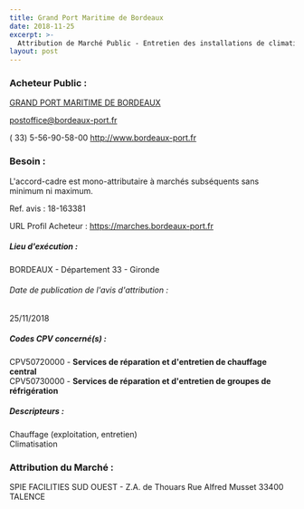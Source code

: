 ```yaml
---
title: Grand Port Maritime de Bordeaux
date: 2018-11-25
excerpt: >-
  Attribution de Marché Public - Entretien des installations de climatisation et de chauffage sur les sites de Bacalan, Bassin à flots, Ecluses, Bassens, Ambès et Blaye
layout: post
---
```


### Acheteur Public : 
<a href="/acheteur-140/siren-781804141"> GRAND PORT MARITIME DE BORDEAUX</a><br/>



postoffice@bordeaux-port.fr

( 33) 5-56-90-58-00
http://www.bordeaux-port.fr
### Besoin :

L'accord-cadre est mono-attributaire à marchés subséquents sans minimum ni maximum.

Ref. avis : 18-163381

URL Profil Acheteur : https://marches.bordeaux-port.fr

##### Lieu d'exécution :

BORDEAUX - Département 33 - Gironde

###### Date de publication de l'avis d'attribution : 
25/11/2018

##### Codes CPV concerné(s) :
CPV50720000 - **Services de réparation et d'entretien de chauffage central** <br/>
CPV50730000 - **Services de réparation et d'entretien de groupes de réfrigération** <br/>

##### Descripteurs :
Chauffage (exploitation, entretien) <br/>
Climatisation <br/>

### Attribution du Marché :
SPIE FACILITIES SUD OUEST - Z.A. de Thouars Rue Alfred Musset 33400 TALENCE <br/>
